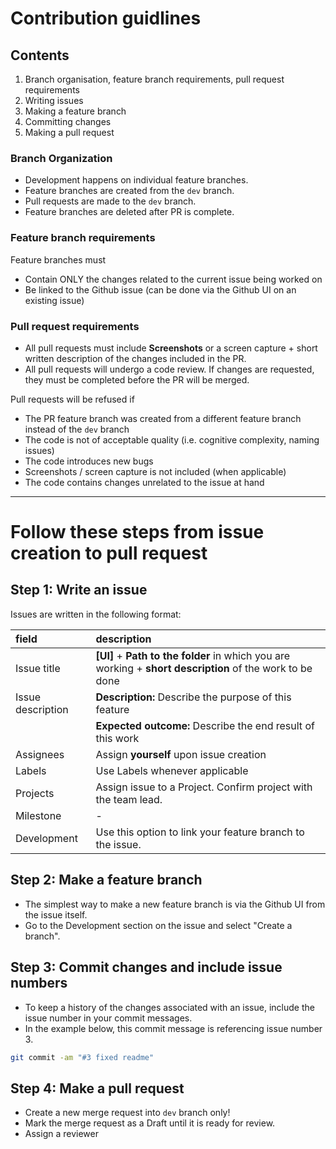 # Contribution guidlines

## Contents

1. Branch organisation, feature branch requirements, pull request requirements
2. Writing issues
3. Making a feature branch
4. Committing changes
5. Making a pull request

### Branch Organization

* Development happens on individual feature branches. 
* Feature branches are created from the `dev` branch.  
* Pull requests are made to the `dev` branch.
* Feature branches are deleted after PR is complete.

### Feature branch requirements

Feature branches must
* Contain ONLY the changes related to the current issue being worked on
* Be linked to the Github issue (can be done via the Github UI on an existing issue)

### Pull request requirements

* All pull requests must include **Screenshots** or a screen capture + short written description of the changes included in the PR. 
* All pull requests will undergo a code review. If changes are requested, they must be completed before the PR will be merged.

Pull requests will be refused if
* The PR feature branch was created from a different feature branch instead of the `dev` branch
* The code is not of acceptable quality (i.e. cognitive complexity, naming issues)
* The code introduces new bugs
* Screenshots / screen capture is not included (when applicable)
* The code contains changes unrelated to the issue at hand

---

# Follow these steps from issue creation to pull request

## Step 1: Write an issue

Issues are written in the following format:

| field                                   | description                                                                                                 |
|:----------------------------------------|:------------------------------------------------------------------------------------------------------------|
| Issue title                             |  **[UI]** + **Path to the folder** in which you are working + **short description** of the work to be done  |
| Issue description                       |  **Description:** Describe the purpose of this feature                                                      |
|                                         |  **Expected outcome:** Describe the end result of this work                                                 |
| Assignees                               |  Assign **yourself** upon issue creation                                                                    |
| Labels                                  |  Use Labels whenever applicable                                                                             |
| Projects                                |  Assign issue to a Project. Confirm project with the team lead.                                             |
| Milestone                               |  -                                                                                                          |
| Development                             |  Use this option to link your feature branch to the issue.                                                  |

## Step 2: Make a feature branch 

* The simplest way to make a new feature branch is via the Github UI from the issue itself.
* Go to the Development section on the issue and select "Create a branch".  

## Step 3: Commit changes and include issue numbers

* To keep a history of the changes associated with an issue, include the issue number in your commit messages.
* In the example below, this commit message is referencing issue number 3.

```bash
git commit -am "#3 fixed readme"
```

## Step 4: Make a pull request

* Create a new merge request into `dev` branch only!
* Mark the merge request as a Draft until it is ready for review.
* Assign a reviewer







